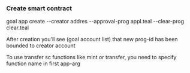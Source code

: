 ### Create smart contract
goal app create --creator addres --approval-prog appl.teal --clear-prog clear.teal


After creation you'll see (goal account list) that new prog-id has been bounded to creator account


To use transfer sc functions like mint or transfer, you need to specify function name in first app-arg
